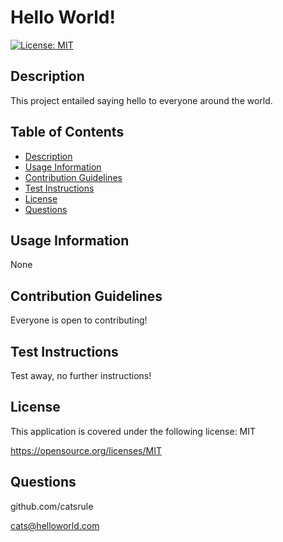 # Hello World!

  [![License: MIT](https://img.shields.io/badge/License-MIT-yellow.svg)](https://opensource.org/licenses/MIT)

  ## Description

  This project entailed saying hello to everyone around the world.

  ## Table of Contents

  * [Description](#description)
  * [Usage Information](#usage-information)
  * [Contribution Guidelines](#contribution-guidelines)
  * [Test Instructions](#test-instructions)
  * [License](#license)
  * [Questions](#questions)

  ## Usage Information

  None

  ## Contribution Guidelines

  Everyone is open to contributing!

  ## Test Instructions

  Test away, no further instructions!

  ## License

  This application is covered under the following license: MIT

  https://opensource.org/licenses/MIT

  ## Questions
  
  github.com/catsrule

  cats@helloworld.com